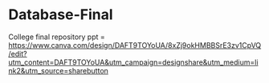 # Database-Final
College final repository
ppt = https://www.canva.com/design/DAFT9TOYoUA/8xZj9okHMBBSrE3zv1CpVQ/edit?utm_content=DAFT9TOYoUA&utm_campaign=designshare&utm_medium=link2&utm_source=sharebutton
